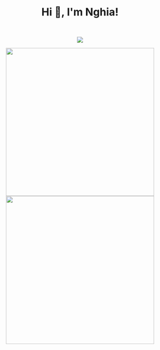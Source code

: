 <h1 align="center">Hi 👋, I'm Nghia!</h1>
<br>

<p align="center">
  <img src="https://github-readme-stats.vercel.app/api/top-langs/?username=nghiamvt&theme=dark&layout=compact">
</p>

<p align="center">
  <img src="https://github-readme-stats.vercel.app/api?username=nghiamvt&show_icons=true&count_private=true&theme=dark" width=400>
  <img src="https://github-readme-streak-stats.herokuapp.com?user=nghiamvt&theme=dark&&count_private=true" width=400>
</p>

